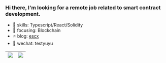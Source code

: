 ### Hi there, I'm looking for a remote job related to smart contract development.


- 🔨 skills: Typescript/React/Solidity
- 🎯 focusing: Blockchain
- ⭐ blog: [escx](https://escx.github.io)
- 💬 wechat: testyuyu


<!--START_SECTION:waka-->
<!--END_SECTION:waka-->


| <img align="center" src="https://github-readme-stats.vercel.app/api/?username=escX&show_icons=true&theme=buefy&hide_border=true&card_width=500" /> | <img align="center" src="https://github-readme-stats.vercel.app/api/top-langs/?username=escX&layout=compact&theme=buefy&hide_border=true&card_width=500" /> |
| ------------- | ------------- |
